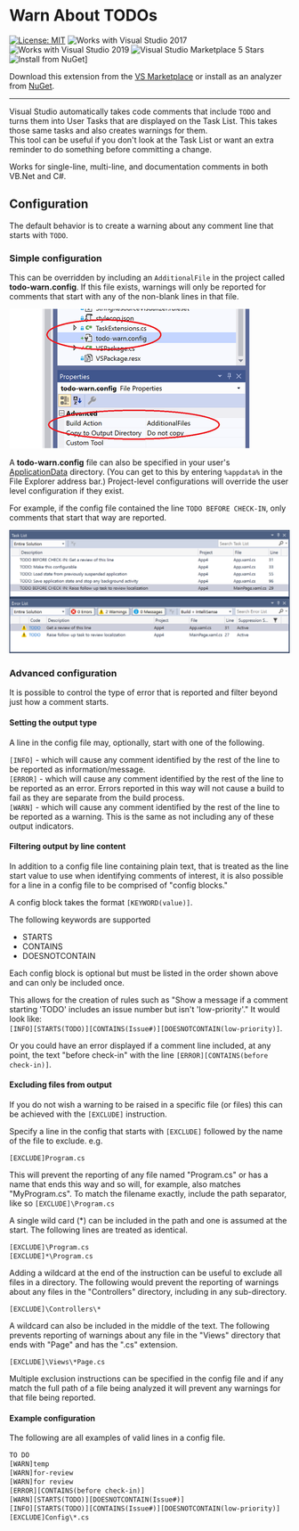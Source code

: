 # Warn About TODOs

[![License: MIT](https://img.shields.io/badge/License-MIT-green.svg)](LICENSE)
![Works with Visual Studio 2017](https://img.shields.io/static/v1.svg?label=VS&message=2017&color=5F2E96)
![Works with Visual Studio 2019](https://img.shields.io/static/v1.svg?label=VS&message=2019&color=5F2E96)
![Visual Studio Marketplace 5 Stars](https://img.shields.io/badge/VS%20Marketplace-★★★★★-green)
![Install from NuGet](https://img.shields.io/nuget/v/WarnAboutTODOs)]

Download this extension from the [VS Marketplace](https://marketplace.visualstudio.com/items?itemName=MattLaceyLtd.WarnAboutTODOs) or install as an analyzer from [NuGet](https://www.nuget.org/packages/WarnAboutTODOs/).

---------------------------------------

Visual Studio automatically takes code comments that include `TODO` and turns them into User Tasks that are displayed on the Task List.
This takes those same tasks and also creates warnings for them.  
This tool can be useful if you don't look at the Task List or want an extra reminder to do something before committing a change.

Works for single-line, multi-line, and documentation comments in both VB.Net and C#.

## Configuration

The default behavior is to create a warning about any comment line that starts with `TODO`.

### Simple configuration

This can be overridden by including an `AdditionalFile` in the project called **todo-warn.config**.
If this file exists, warnings will only be reported for comments that start with any of the non-blank lines in that file.

![screenshot of config file in solution explorer and properties](./art/screenshot-configfile.png)

A **todo-warn.config** file can also be specified in your user's [ApplicationData](https://docs.microsoft.com/en-us/dotnet/api/system.environment.specialfolder?view=netstandard-2.0) directory. (You can get to this by entering `%appdata%` in the File Explorer address bar.)
Project-level configurations will override the user level configuration if they exist.

For example, if the config file contained the line `TODO BEFORE CHECK-IN`, only comments that start that way are reported.

![screenshot of TaskList and ErrorList windows](./art/screenshot-filtered.png)

### Advanced configuration

It is possible to control the type of error that is reported and filter beyond just how a comment starts.

#### Setting the output type

A line in the config file may, optionally, start with one of the following.

`[INFO]` - which will cause any comment identified by the rest of the line to be reported as information/message.  
`[ERROR]` - which will cause any comment identified by the rest of the line to be reported as an error. Errors reported in this way will not cause a build to fail as they are separate from the build process.  
`[WARN]` - which will cause any comment identified by the rest of the line to be reported as a warning. This is the same as not including any of these output indicators.

#### Filtering output by line content

In addition to a config file line containing plain text, that is treated as the line start value to use when identifying comments of interest, it is also possible for a line in a config file to be comprised of "config blocks."

A config block takes the format `[KEYWORD(value)]`.

The following keywords are supported

- STARTS
- CONTAINS
- DOESNOTCONTAIN

Each config block is optional but must be listed in the order shown above and can only be included once.

This allows for the creation of rules such as "Show a message if a comment starting 'TODO' includes an issue number but isn't 'low-priority'."
It would look like:  
`[INFO][STARTS(TODO)][CONTAINS(Issue#)][DOESNOTCONTAIN(low-priority)]`.

Or you could have an error displayed if a comment line included, at any point, the text "before check-in" with the line `[ERROR][CONTAINS(before check-in)]`.

#### Excluding files from output

If you do not wish a warning to be raised in a specific file (or files) this can be achieved with the `[EXCLUDE]` instruction.

Specify a line in the config that starts with `[EXCLUDE]` followed by the name of the file to exclude.
e.g.
```
[EXCLUDE]Program.cs
```

This will prevent the reporting of any file named "Program.cs" or has a name that ends this way and so will, for example, also matches "MyProgram.cs".
To match the filename exactly, include the path separator, like so `[EXCLUDE]\Program.cs`

A single wild card (*) can be included in the path and one is assumed at the start.
The following lines are treated as identical.
```
[EXCLUDE]\Program.cs
[EXCLUDE]*\Program.cs
```

Adding a wildcard at the end of the instruction can be useful to exclude all files in a directory. The following would prevent the reporting of warnings about any files in the "Controllers" directory, including in any sub-directory.
```
[EXCLUDE]\Controllers\*
```

A wildcard can also be included in the middle of the text. The following prevents reporting of warnings about any file in the "Views" directory that ends with "Page" and has the ".cs" extension.
```
[EXCLUDE]\Views\*Page.cs
```

Multiple exclusion instructions can be specified in the config file and if any match the full path of a file being analyzed it will prevent any warnings for that file being reported.

#### Example configuration

The following are all examples of valid lines in a config file.

```
TO DO
[WARN]temp
[WARN]for-review
[WARN]for review
[ERROR][CONTAINS(before check-in)]
[WARN][STARTS(TODO)][DOESNOTCONTAIN(Issue#)]
[INFO][STARTS(TODO)][CONTAINS(Issue#)][DOESNOTCONTAIN(low-priority)]
[EXCLUDE]Config\*.cs
```
